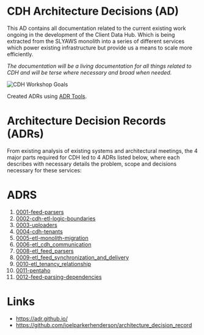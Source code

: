 # CDH Architecture Decisions (AD)
This AD contains all documentation related to the current existing work ongoing in the development of the Client Data Hub. Which is being extracted from the SLYAWS monolith into a series of different services which power existing infrastructure but provide us a means to scale more efficiently.

*The documentation will be a living documentation for all things related to CDH and will be terse where necessary and broad when needed.*

![CDH Workshop Goals](./assets/images/aab_workshop/aab_2.jpg)

Created ADRs using [ADR Tools](https://github.com/npryce/adr-tools).

# Architecture Decision Records (ADRs)

From existing analysis of existing systems and architectural meetings, the 4 major parts required for CDH led to 4 ADRs listed below, where each describes with necessary details the problem, scope and decisions necessary for these services:


# ADRS

1. [0001-feed-parsers](./doc/adr/0001-feed-parsers.md)
1. [0002-cdh-etl-logic-boundaries](./doc/adr/0002-cdh-etl-logic-boundaries.md)
1. [0003-uploaders](./doc/adr/0003-uploaders.md)
1. [0004-cdh-tenants](./doc/adr/0004-cdh-tenants.md)
1. [0005-etl-monolith-migration](./doc/adr/0005-etl-monolith-migration.md)
1. [0006-etl_cdh_communication](./doc/adr/0006-etl_cdh_communication.md)
1. [0008-etl_feed_parsers](./doc/adr/0008-etl_feed_parsers.md)
1. [0009-etl_feed_synchronization_and_delivery](./doc/adr/0009-etl_feed_synchronization_and_delivery.md)
1. [0010-etl_tenancy_relationship](./doc/adr/0010-etl_tenancy_relationship.md)
1. [0011-pentaho](./doc/adr/0011-pentaho.md)
1. [0012-feed-parsing-dependencies](./doc/adr/0012-feed-parsing-dependencies.md)


# Links

- https://adr.github.io/
- https://github.com/joelparkerhenderson/architecture_decision_record